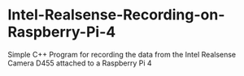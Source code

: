 # Intel-Realsense-Recording-on-Raspberry-Pi-4
Simple C++ Program for recording the data from the Intel Realsense Camera D455 attached to a Raspberry Pi 4
